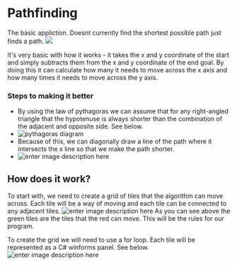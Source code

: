 

# Pathfinding
 The basic appliction. Doesnt currently find the shortest possible path just finds a path. 
 ![](https://i.ibb.co/wYtXchx/Untitled.png)
 
 It's very basic with how it works - it takes the x and y coordinate of the start and simply subtracts them from the x and y coordinate of the end goal. By doing this it can calculate how many it needs to move across the x axis and how many times it needs to move across the y axis.
 
### Steps to making it better

 - By using the law of pythagoras we can assume that for any right-angled triangle that the hypotenuse is always shorter than the combination of the adjacent and opposite side. See below.
- ![pythagoras diagram](https://i.ibb.co/fS4PxgF/pythagoras.png)
- Because of this, we can diagonally draw a line of the path where it intersects the x line so that we make the path shorter.
- ![enter image description here](https://i.ibb.co/c67t9jj/pythagoras.png)
## How does it work?
To start with, we need to create a grid of tiles that the algorithm can move across. Each tile will be a way of moving and each tile can be connected to any adjacent tiles.
![enter image description here](https://i.ibb.co/rFYDN12/355-3553451-grid-clipart-empty-100-square-transparent-1-inch-grid.jpg)
As you can see above the green tiles are the tiles that the red can move. This will be the rules for our program.

To create the grid we will need to use a for loop. Each tile will be represented as a C# winforms panel. See below.![enter image description here](https://i.ibb.co/4T9P4NG/code-snippet.png)
